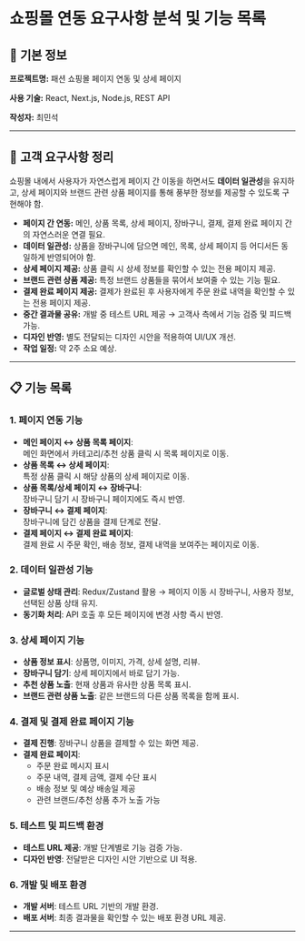 # 쇼핑몰 연동 요구사항 분석 및 기능 목록

## 📌 기본 정보

**프로젝트명:** 패션 쇼핑몰 페이지 연동 및 상세 페이지

**사용 기술:** React, Next.js, Node.js, REST API

**작성자:** 최민석

---

## 📝 고객 요구사항 정리

쇼핑몰 내에서 사용자가 자연스럽게 페이지 간 이동을 하면서도 **데이터 일관성**을 유지하고, 상세 페이지와 브랜드 관련 상품 페이지를 통해 풍부한 정보를 제공할 수 있도록 구현해야 함.

- **페이지 간 연동:** 메인, 상품 목록, 상세 페이지, 장바구니, 결제, 결제 완료 페이지 간의 자연스러운 연결 필요.
- **데이터 일관성:** 상품을 장바구니에 담으면 메인, 목록, 상세 페이지 등 어디서든 동일하게 반영되어야 함.
- **상세 페이지 제공:** 상품 클릭 시 상세 정보를 확인할 수 있는 전용 페이지 제공.
- **브랜드 관련 상품 제공:** 특정 브랜드 상품들을 묶어서 보여줄 수 있는 기능 필요.
- **결제 완료 페이지 제공:** 결제가 완료된 후 사용자에게 주문 완료 내역을 확인할 수 있는 전용 페이지 제공.
- **중간 결과물 공유:** 개발 중 테스트 URL 제공 → 고객사 측에서 기능 검증 및 피드백 가능.
- **디자인 반영:** 별도 전달되는 디자인 시안을 적용하여 UI/UX 개선.
- **작업 일정:** 약 2주 소요 예상.

---

## 📋 기능 목록

### 1. 페이지 연동 기능

- **메인 페이지 ↔ 상품 목록 페이지**:  
  메인 화면에서 카테고리/추천 상품 클릭 시 목록 페이지로 이동.
- **상품 목록 ↔ 상세 페이지**:  
  특정 상품 클릭 시 해당 상품의 상세 페이지로 이동.
- **상품 목록/상세 페이지 ↔ 장바구니**:  
  장바구니 담기 시 장바구니 페이지에도 즉시 반영.
- **장바구니 ↔ 결제 페이지**:  
  장바구니에 담긴 상품을 결제 단계로 전달.
- **결제 페이지 ↔ 결제 완료 페이지**:  
  결제 완료 시 주문 확인, 배송 정보, 결제 내역을 보여주는 페이지로 이동.

### 2. 데이터 일관성 기능

- **글로벌 상태 관리**: Redux/Zustand 활용 → 페이지 이동 시 장바구니, 사용자 정보, 선택된 상품 상태 유지.
- **동기화 처리**: API 호출 후 모든 페이지에 변경 사항 즉시 반영.

### 3. 상세 페이지 기능

- **상품 정보 표시**: 상품명, 이미지, 가격, 상세 설명, 리뷰.
- **장바구니 담기**: 상세 페이지에서 바로 담기 가능.
- **추천 상품 노출**: 현재 상품과 유사한 상품 목록 표시.
- **브랜드 관련 상품 노출**: 같은 브랜드의 다른 상품 목록을 함께 표시.

### 4. 결제 및 결제 완료 페이지 기능

- **결제 진행**: 장바구니 상품을 결제할 수 있는 화면 제공.
- **결제 완료 페이지**:
  - 주문 완료 메시지 표시
  - 주문 내역, 결제 금액, 결제 수단 표시
  - 배송 정보 및 예상 배송일 제공
  - 관련 브랜드/추천 상품 추가 노출 가능

### 5. 테스트 및 피드백 환경

- **테스트 URL 제공**: 개발 단계별로 기능 검증 가능.
- **디자인 반영**: 전달받은 디자인 시안 기반으로 UI 적용.

### 6. 개발 및 배포 환경

- **개발 서버**: 테스트 URL 기반의 개발 환경.
- **배포 서버**: 최종 결과물을 확인할 수 있는 배포 환경 URL 제공.

---

